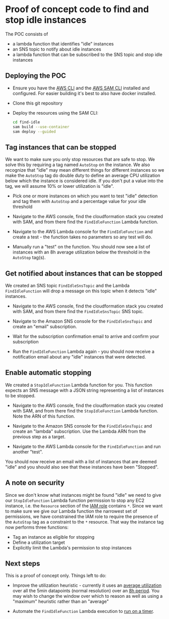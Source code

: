 # Proof of concept code to find and stop idle instances

The POC consists of 

* a lambda function that identifies "idle" instances
* an SNS topic to notify about idle instances
* a lambda function that can be subscribed to the SNS topic and stop idle instances

## Deploying the POC

* Ensure you have the [AWS CLI](https://docs.aws.amazon.com/cli/latest/userguide/getting-started-install.html) and the [AWS SAM CLI](https://docs.aws.amazon.com/serverless-application-model/latest/developerguide/serverless-sam-cli-install.html) installed and configured. For easier building it's best to also have docker installed.

* Clone this git repository

* Deploy the resources using the SAM CLI:

    ```bash
    cd find-idle
    sam build --use-container
    sam deploy --guided
    ```

## Tag instances that can be stopped

We want to make sure you only stop resources that are safe to stop. We solve this by requiring a tag named `AutoStop` on the instance. We also recognize that "idle" may mean different things for different instances so we make the `AutoStop` tag do double duty to define an average CPU utilization below which the instance is considered idle. If you don't put a value into the tag, we will assume 10% or lower utilization is "idle".

* Pick one or more instances on which you want to test "idle" detection and tag them with `AutoStop` and a percentage value for your idle threshold

* Navigate to the AWS console, find the cloudformation stack you created with SAM, and from there find the `FindIdleFunction` Lambda function.

* Navigate to the AWS Lambda console for the `FindIdleFunction` and create a test - the function takes no parameters so any test will do. 

* Manually run a "test" on the function. You should now see a list of instances with an 8h average utilization below the threshold in the `AutoStop` tag(s).

## Get notified about instances that can be stopped

We created an SNS topic `FindIdleSnsTopic` and the Lambda `FindIdleFunction` will drop a message on this topic when it detects "idle" instances.

* Navigate to the AWS console, find the cloudformation stack you created with SAM, and from there find the `FindIdleSnsTopic` SNS topic.

* Navigate to the Amazon SNS console for the `FindIdleSnsTopic` and create an "email" subscription. 

* Wait for the subscription confirmation email to arrive and confirm your subscription

* Run the `FindIdleFunction` Lambda again - you should now receive a notification email about any "idle" instances that were detected.

## Enable automatic stopping

We created a `StopIdleFunction` Lambda function for you. This function expects an SNS message with a JSON string representing a list of instances to be stopped.

* Navigate to the AWS console, find the cloudformation stack you created with SAM, and from there find the `StopIdleFunction` Lambda function. Note the ARN of this function.

* Navigate to the Amazon SNS console for the `FindIdleSnsTopic` and create an "lambda" subscription. Use the Lambda ARN from the previous step as a target.

* Navigate to the AWS Lambda console for the `FindIdleFunction` and run another "test".  

You should now receive an email with a list of instances that are deemed "idle" and you should also see that these instances have been "Stopped".

## A note on security

Since we don't know what instances might be found "idle" we need to give our `StopIdleFunction` Lambda function permission to stop any EC2 instance, i.e. the `Resource` section of the [IAM role](https://github.com/rudpot/poc-find-idle-instances/blob/main/find-idle/template.yaml#L111-L122) contains `*`. Since we want to make sure we give our Lambda function the narrowest set of permissions, we have constrained the IAM role to require the presence of the `AutoStop` tag as a constraint to the `*` resource. That way the instance tag now performs three functions:

* Tag an instance as eligible for stopping
* Define a utilization target
* Explicitly limit the Lambda's permission to stop instances

## Next steps

This is a proof of concept only. Things left to do:

* Improve the utilization heuristic - currently it uses an [average utilization](https://github.com/rudpot/poc-find-idle-instances/blob/main/find-idle/find_idle/app.py#L77-L82) over all the 5min datapoints (normal resolution) over an [8h period](https://github.com/rudpot/poc-find-idle-instances/blob/main/find-idle/find_idle/app.py#L72). You may wish to change the window over which to reason as well as using a "maximum" heuristic rather than an "average"

* Automate the `FindIdleFunction` Lambda execution to [run on a timer](https://docs.aws.amazon.com/eventbridge/latest/userguide/eb-create-rule-schedule.html). 

